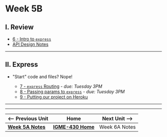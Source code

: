 # Week 5B

## I. Review
- [6 - Intro to `express`](../exercises/6-intro-to-express.md)
- [API Design Notes](../concepts/api-design.md)

---

## II. Express
- "Start" code and files? Nope!
  
  - [7 - `express` Routing](../exercises/7-express-routing.md) - *due: Tuesday 3PM*
  - [8 - Passing params to `express`](../exercises/8-passing-params-in-express.md) - *due: Tuesday 3PM*
  - [9 - Putting our project on Heroku](../exercises/9-putting-project-on-heroku.md)


---
---

| <-- Previous Unit | Home | Next Unit -->
| --- | --- | --- 
|   [**Week 5A Notes**](05A.md)  |  [**IGME-430 Home**](../) | Week 6A Notes
